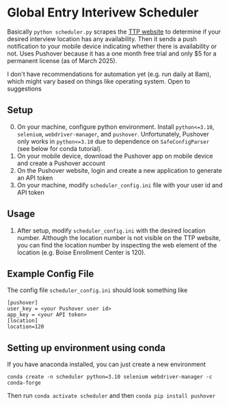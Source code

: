 # Global Entry Interivew Scheduler

Basically `python scheduler.py` scrapes the [TTP website](https://ttp.cbp.dhs.gov/schedulerui/schedule-interview/location?lang=en&vo=true&returnUrl=ttp-external&service=up) to determine if your desired interview location has any availability. Then it sends a push notification to your mobile device indicating whether there is availability or not. Uses Pushover because it has a one month free trial and only $5 for a permanent license (as of March 2025).

I don't have recommendations for automation yet (e.g. run daily at 8am), which might vary based on things like operating system. Open to suggestions

## Setup

0. On your machine, configure python environment. Install `python<=3.10`, `selenium`, `webdriver-manager`, and `pushover`. Unfortunately, Pushover only works in `python<=3.10` due to dependence on `SafeConfigParser` (see below for conda tutorial).
1. On your mobile device, download the Pushover app on mobile device and create a Pushover account
2. On the Pushover website, login and create a new application to generate an API token
3. On your machine, modify `scheduler_config.ini` file with your user id and API token

## Usage

1.  After setup, modify `scheduler_config.ini` with the desired location number. Although the location number is not visible on the TTP website, you can find the location number by inspecting the web element of the location (e.g. Boise Enrollment Center is 120).

## Example Config File

The config file `scheduler_config.ini` should look something like
```
[pushover]
user_key = <your Pushover user id>
app_key = <your API token>
[location]
location=120
```

## Setting up environment using conda

If you have anaconda installed, you can just create a new environment

`conda create -n scheduler python=3.10 selenium webdriver-manager -c conda-forge`

Then run `conda activate scheduler` and then `conda pip install pushover`
